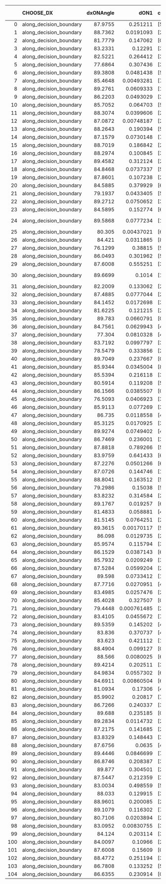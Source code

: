 |     | CHOOSE_DX               |   dxONAngle |        dON1 | cIDON1   |   dON_patch_1 |   nTON |         dON |   dxOFFAngle |       dOFF1 | cIDOFF1   |   dOFF_patch_1 |   nTOFF |        dOFF | SUCCESS   |   nExp |   dual_point_id |   subpoint_time_seconds |   total_execution_time |        logp |      dOFF/dON | Vote dOFF>dON   |
|----:|:------------------------|------------:|------------:|:---------|--------------:|-------:|------------:|-------------:|------------:|:----------|---------------:|--------:|------------:|:----------|-------:|----------------:|------------------------:|-----------------------:|------------:|--------------:|:----------------|
|   0 | along_decision_boundary |     87.9755 | 0.251211    | [5 9]    |   0.251211    |      1 | 0.251211    |      87.8996 | 0.00567245  | [5 9]     |    0.00567245  |       1 | 0.00567245  | False     |      1 |               1 |                0.642895 |                1.72078 |  0          |   0.0225804   | False           |
|   1 | along_decision_boundary |     88.7362 | 0.0191093   | [2 7]    |   0.0191093   |      1 | 0.0191093   |      89.4205 | 0.130405    | [2 7]     |    0.130405    |       1 | 0.130405    | True      |      2 |               2 |                0.721497 |                2.48629 | -0.5        |   6.82418     | True            |
|   2 | along_decision_boundary |     81.7779 | 0.147062    | [0 1]    |   0.147062    |      1 | 0.147062    |      82.3071 | 0.00720259  | [0 1]     |    0.00720259  |       1 | 0.00720259  | False     |      3 |               3 |                0.862113 |                3.4245  | -0          |   0.0489765   | False           |
|   3 | along_decision_boundary |     83.2331 | 0.12291     | [3 7]    |   0.12291     |      1 | 0.12291     |      87.7838 | 0.192992    | [3 7]     |    0.192992    |       1 | 0.192992    | True      |      4 |               4 |                0.775671 |                4.41798 | -0.166667   |   1.57019     | True            |
|   4 | along_decision_boundary |     82.5221 | 0.264412    | [3 7]    |   0.264412    |      1 | 0.264412    |      82.964  | 0.326665    | [3 7]     |    0.326665    |       1 | 0.326665    | True      |      5 |               5 |                1.17877  |                5.65129 | -0          |   1.23544     | True            |
|   5 | along_decision_boundary |     77.6864 | 0.307436    | [3 8]    |   0.307436    |      1 | 0.307436    |      79.3771 | 0.238592    | [3 8]     |    0.238592    |       1 | 0.238592    | False     |      6 |               6 |                1.06088  |                6.80481 | -0.1        |   0.776072    | False           |
|   6 | along_decision_boundary |     89.3808 | 0.0481438   | [5 6]    |   0.0481438   |      1 | 0.0481438   |      88.3305 | 0.183672    | [5 6]     |    0.183672    |       1 | 0.183672    | True      |      7 |               7 |                0.941551 |                7.75436 | -0          |   3.81508     | True            |
|   7 | along_decision_boundary |     85.4648 | 0.00493281  | [7 9]    |   0.00493281  |      1 | 0.00493281  |      88.1322 | 0.138772    | [7 9]     |    0.138772    |       1 | 0.138772    | True      |      8 |               8 |                0.703254 |                8.49346 | -0.0714286  |  28.1324      | True            |
|   8 | along_decision_boundary |     89.2761 | 0.0609333   | [1 4]    |   0.0609333   |      1 | 0.0609333   |      84.6349 | 0.183111    | [0 4]     |    0.183111    |       1 | 0.183111    | True      |      9 |               9 |                1.01431  |                9.57079 | -0.25       |   3.00511     | True            |
|   9 | along_decision_boundary |     86.2203 | 0.0493029   | [3 7]    |   0.0493029   |      1 | 0.0493029   |      88.6819 | 0.12186     | [3 7]     |    0.12186     |       1 | 0.12186     | True      |     10 |              10 |                0.886316 |               10.5922  | -0.5        |   2.47165     | True            |
|  10 | along_decision_boundary |     85.7052 | 0.064703    | [5 6]    |   0.064703    |      1 | 0.064703    |      86.2782 | 0.0568491   | [5 6]     |    0.0568491   |       1 | 0.0568491   | False     |     11 |              11 |                0.988421 |               11.6528  | -0.8        |   0.878615    | False           |
|  11 | along_decision_boundary |     88.3074 | 0.0399606   | [2 9]    |   0.0399606   |      1 | 0.0399606   |      87.467  | 0.0464599   | [2 9]     |    0.0464599   |       1 | 0.0464599   | True      |     12 |              12 |                0.669855 |               12.3602  | -0.409091   |   1.16264     | True            |
|  12 | along_decision_boundary |     87.0872 | 0.00748187  | [2 6]    |   0.00748187  |      1 | 0.00748187  |      88.547  | 0.0378726   | [2 6]     |    0.0378726   |       1 | 0.0378726   | True      |     13 |              13 |                0.833636 |               13.2784  | -0.666667   |   5.06192     | True            |
|  13 | along_decision_boundary |     88.2643 | 0.190394    | [5 6]    |   0.190394    |      1 | 0.190394    |      87.4038 | 0.0722626   | [5 6]     |    0.0722626   |       1 | 0.0722626   | False     |     14 |              14 |                1.15376  |               14.4749  | -0.961538   |   0.379542    | False           |
|  14 | along_decision_boundary |     87.1579 | 0.0730148   | [7 9]    |   0.0730148   |      1 | 0.0730148   |      87.1188 | 0.20411     | [7 9]     |    0.20411     |       1 | 0.20411     | True      |     15 |              15 |                0.735698 |               15.2642  | -0.571429   |   2.79547     | True            |
|  15 | along_decision_boundary |     88.7019 | 0.186842    | [2 9]    |   0.186842    |      1 | 0.186842    |      89.2046 | 0.0280063   | [2 9]     |    0.0280063   |       1 | 0.0280063   | False     |     16 |              16 |                0.818094 |               16.2834  | -0.833333   |   0.149894    | False           |
|  16 | along_decision_boundary |     88.2974 | 0.100845    | [3 5]    |   0.100845    |      1 | 0.100845    |      89.2914 | 0.520915    | [3 5]     |    0.520915    |       1 | 0.520915    | True      |     17 |              17 |                1.52668  |               17.8808  | -0.5        |   5.16548     | True            |
|  17 | along_decision_boundary |     89.4582 | 0.312124    | [2 4]    |   0.312124    |      1 | 0.312124    |      89.168  | 0.00533166  | [2 4]     |    0.00533166  |       1 | 0.00533166  | False     |     18 |              18 |                0.651116 |               18.6556  | -0.735294   |   0.0170819   | False           |
|  18 | along_decision_boundary |     84.8468 | 0.0737337   | [5 7]    |   0.0737337   |      1 | 0.0737337   |      88.0909 | 0.00125326  | [5 7]     |    0.00125326  |       1 | 0.00125326  | False     |     19 |              19 |                0.876515 |               19.6366  | -0.444444   |   0.0169972   | False           |
|  19 | along_decision_boundary |     87.8601 | 0.107238    | [2 7]    |   0.107238    |      1 | 0.107238    |      89.7395 | 0.189437    | [2 7]     |    0.189437    |       1 | 0.189437    | True      |     20 |              20 |                0.935417 |               20.7777  | -0.236842   |   1.76651     | True            |
|  20 | along_decision_boundary |     84.5885 | 0.379929    | [6 9]    |   0.379929    |      1 | 0.379929    |      89.947  | 0.348156    | [6 9]     |    0.348156    |       1 | 0.348156    | False     |     21 |              21 |                1.76978  |               22.5575  | -0.4        |   0.916372    | False           |
|  21 | along_decision_boundary |     79.1937 | 0.0433405   | [5 6]    |   0.0433405   |      1 | 0.0433405   |      82.0742 | 0.0514497   | [5 6]     |    0.0514497   |       1 | 0.0514497   | True      |     22 |              22 |                0.707842 |               23.3906  | -0.214286   |   1.18711     | True            |
|  22 | along_decision_boundary |     89.2712 | 0.0750652   | [3 5]    |   0.0750652   |      1 | 0.0750652   |      89.3821 | 0.0592885   | [3 5]     |    0.0592885   |       1 | 0.0592885   | False     |     23 |              23 |                0.707925 |               24.146   | -0.363636   |   0.789827    | False           |
|  23 | along_decision_boundary |     84.5895 | 0.152774    | [6 9]    |   0.152774    |      1 | 0.152774    |      85.6961 | 0.411631    | [6 9]     |    0.411631    |       1 | 0.411631    | True      |     24 |              24 |                0.697736 |               24.9354  | -0.195652   |   2.69438     | True            |
|  24 | along_decision_boundary |     89.5868 | 0.0777234   | [1 8]    |   0.0777234   |      1 | 0.0777234   |      79.3981 | 1.36e-06    | [0 8]     |    1.36e-06    |       1 | 1.36e-06    | False     |     25 |              25 |                0.652486 |               25.6419  | -0.333333   |   1.7498e-05  | False           |
|  25 | along_decision_boundary |     80.305  | 0.00437021  | [6 9]    |   0.00437021  |      1 | 0.00437021  |      82.8927 | 0.102003    | [6 9]     |    0.102003    |       1 | 0.102003    | True      |     26 |              26 |                0.648114 |               26.4089  | -0.18       |  23.3406      | True            |
|  26 | along_decision_boundary |     84.421  | 0.0311865   | [8 9]    |   0.0311865   |      1 | 0.0311865   |      85.8039 | 0.121703    | [8 9]     |    0.121703    |       1 | 0.121703    | True      |     27 |              27 |                0.663472 |               27.1444  | -0.307692   |   3.90242     | True            |
|  27 | along_decision_boundary |     76.1299 | 0.38815     | [5 7]    |   0.38815     |      1 | 0.38815     |      84.061  | 0.0311358   | [5 7]     |    0.0311358   |       1 | 0.0311358   | False     |     28 |              28 |                1.12713  |               28.4466  | -0.462963   |   0.0802158   | False           |
|  28 | along_decision_boundary |     86.0493 | 0.301962    | [5 7]    |   0.301962    |      1 | 0.301962    |      84.5688 | 0.106891    | [5 7]     |    0.106891    |       1 | 0.106891    | False     |     29 |              29 |                0.924181 |               29.3998  | -0.285714   |   0.353989    | False           |
|  29 | along_decision_boundary |     87.6008 | 0.555251    | [3 7]    |   0.555251    |      1 | 0.555251    |      86.5457 | 0.624894    | [3 7]     |    0.624894    |       1 | 0.624894    | True      |     30 |              30 |                1.5577   |               31.0917  | -0.155172   |   1.12543     | True            |
|  30 | along_decision_boundary |     89.6699 | 0.1014      | [1 5]    |   0.1014      |      1 | 0.1014      |      83.312  | 2.69189e-06 | [0 5]     |    2.69189e-06 |       1 | 2.69189e-06 | False     |     31 |              31 |                0.595495 |               31.8663  | -0.266667   |   2.65474e-05 | False           |
|  31 | along_decision_boundary |     82.2009 | 0.133062    | [2 5]    |   0.133062    |      1 | 0.133062    |      81.439  | 0.145932    | [2 5]     |    0.145932    |       1 | 0.145932    | True      |     32 |              32 |                1.24751  |               33.1865  | -0.145161   |   1.09673     | True            |
|  32 | along_decision_boundary |     87.4885 | 0.0777044   | [2 7]    |   0.0777044   |      1 | 0.0777044   |      84.8581 | 0.0873059   | [2 7]     |    0.0873059   |       1 | 0.0873059   | True      |     33 |              33 |                0.762405 |               33.9924  | -0.25       |   1.12356     | True            |
|  33 | along_decision_boundary |     84.1452 | 0.0172698   | [3 6]    |   0.0172698   |      1 | 0.0172698   |      88.3123 | 0.838759    | [3 6]     |    0.838759    |       1 | 0.838759    | True      |     34 |              34 |                1.71997  |               35.7529  | -0.378788   |  48.568       | True            |
|  34 | along_decision_boundary |     81.6225 | 0.121215    | [2 6]    |   0.121215    |      1 | 0.121215    |      82.0418 | 0.0145055   | [2 6]     |    0.0145055   |       1 | 0.0145055   | False     |     35 |              35 |                0.663036 |               36.4612  | -0.529412   |   0.119667    | False           |
|  35 | along_decision_boundary |     89.783  | 0.0660791   | [0 1]    |   0.0660791   |      1 | 0.0660791   |      89.4742 | 0.273916    | [0 1]     |    0.273916    |       1 | 0.273916    | True      |     36 |              36 |                0.737776 |               37.2795  | -0.357143   |   4.14528     | True            |
|  36 | along_decision_boundary |     84.7561 | 0.0629943   | [4 5]    |   0.0629943   |      1 | 0.0629943   |      85.916  | 0.0968903   | [4 5]     |    0.0968903   |       1 | 0.0968903   | True      |     37 |              37 |                0.847698 |               38.2288  | -0.5        |   1.53808     | True            |
|  37 | along_decision_boundary |     77.304  | 0.0810328   | [4 7]    |   0.0810328   |      1 | 0.0810328   |      76.9564 | 0.0660305   | [4 7]     |    0.0660305   |       1 | 0.0660305   | False     |     38 |              38 |                0.804344 |               39.0933  | -0.662162   |   0.814861    | False           |
|  38 | along_decision_boundary |     83.7192 | 0.0997797   | [3 5]    |   0.0997797   |      1 | 0.0997797   |      84.006  | 0.0537987   | [3 5]     |    0.0537987   |       1 | 0.0537987   | False     |     39 |              39 |                0.945844 |               40.1146  | -0.473684   |   0.539175    | False           |
|  39 | along_decision_boundary |     78.5479 | 0.333856    | [2 5]    |   0.333856    |      1 | 0.333856    |      81.5518 | 0.165711    | [2 5]     |    0.165711    |       1 | 0.165711    | False     |     40 |              40 |                0.653356 |               40.797   | -0.320513   |   0.496354    | False           |
|  40 | along_decision_boundary |     89.7049 | 0.237667    | [0 5]    |   0.237667    |      1 | 0.237667    |      86.1435 | 0.0103809   | [1 5]     |    0.0103809   |       1 | 0.0103809   | False     |     41 |              41 |                1.13677  |               42.0939  | -0.2        |   0.0436785   | False           |
|  41 | along_decision_boundary |     85.9344 | 0.0345004   | [8 9]    |   0.0345004   |      1 | 0.0345004   |      86.7188 | 0.0909656   | [8 9]     |    0.0909656   |       1 | 0.0909656   | True      |     42 |              42 |                0.920211 |               43.1801  | -0.109756   |   2.63666     | True            |
|  42 | along_decision_boundary |     85.5394 | 0.216118    | [3 7]    |   0.216118    |      1 | 0.216118    |      83.4945 | 0.0249332   | [3 7]     |    0.0249332   |       1 | 0.0249332   | False     |     43 |              43 |                0.876691 |               44.4945  | -0.190476   |   0.115368    | False           |
|  43 | along_decision_boundary |     80.5914 | 0.119208    | [5 6]    |   0.119208    |      1 | 0.119208    |      84.5625 | 0.0961646   | [5 6]     |    0.0961646   |       1 | 0.0961646   | False     |     44 |              44 |                0.711166 |               45.3022  | -0.104651   |   0.806696    | False           |
|  44 | along_decision_boundary |     86.1566 | 0.0385507   | [0 1]    |   0.0385507   |      1 | 0.0385507   |      87.9081 | 0.226358    | [0 1]     |    0.226358    |       1 | 0.226358    | True      |     45 |              45 |                0.756885 |               46.2292  | -0.0454545  |   5.87171     | True            |
|  45 | along_decision_boundary |     76.5093 | 0.0406923   | [3 6]    |   0.0406923   |      1 | 0.0406923   |      77.7739 | 0.155497    | [3 6]     |    0.155497    |       1 | 0.155497    | True      |     46 |              46 |                0.694268 |               47.1431  | -0.1        |   3.82129     | True            |
|  46 | along_decision_boundary |     85.9113 | 0.077269    | [3 5]    |   0.077269    |      1 | 0.077269    |      86.2361 | 0.0244044   | [3 5]     |    0.0244044   |       1 | 0.0244044   | False     |     47 |              47 |                0.996563 |               48.2215  | -0.173913   |   0.315837    | False           |
|  47 | along_decision_boundary |     86.735  | 0.0118558   | [4 5]    |   0.0118558   |      1 | 0.0118558   |      83.4766 | 0.0153884   | [4 5]     |    0.0153884   |       1 | 0.0153884   | True      |     48 |              48 |                0.716087 |               48.9761  | -0.0957447  |   1.29797     | True            |
|  48 | along_decision_boundary |     85.3125 | 0.0170925   | [3 5]    |   0.0170925   |      1 | 0.0170925   |      89.4842 | 0.366414    | [3 5]     |    0.366414    |       1 | 0.366414    | True      |     49 |              49 |                0.725223 |               49.7499  | -0.166667   |  21.4371      | True            |
|  49 | along_decision_boundary |     89.9274 | 0.0749402   | [4 6]    |   0.0749402   |      1 | 0.0749402   |      87.8955 | 0.0453322   | [4 6]     |    0.0453322   |       1 | 0.0453322   | False     |     50 |              50 |                0.650575 |               50.4576  | -0.255102   |   0.604912    | False           |
|  50 | along_decision_boundary |     86.7469 | 0.236001    | [3 5]    |   0.236001    |      1 | 0.236001    |      85.1794 | 0.102002    | [3 5]     |    0.102002    |       1 | 0.102002    | False     |     51 |              51 |                1.00158  |               51.5337  | -0.16       |   0.43221     | False           |
|  51 | along_decision_boundary |     87.8818 | 0.789266    | [5 7]    |   0.789266    |      1 | 0.789266    |      89.7786 | 0.181502    | [5 7]     |    0.181502    |       1 | 0.181502    | False     |     52 |              52 |                0.757473 |               52.3202  | -0.0882353  |   0.229963    | False           |
|  52 | along_decision_boundary |     83.9759 | 0.641433    | [6 8]    |   0.641433    |      1 | 0.641433    |      87.1595 | 0.0666665   | [6 8]     |    0.0666665   |       1 | 0.0666665   | False     |     53 |              53 |                0.908113 |               53.3807  | -0.0384615  |   0.103934    | False           |
|  53 | along_decision_boundary |     87.2276 | 0.0501266   | [6 7]    |   0.0501266   |      1 | 0.0501266   |      89.3172 | 0.0147725   | [6 7]     |    0.0147725   |       1 | 0.0147725   | False     |     54 |              54 |                0.834416 |               54.2762  | -0.00943396 |   0.294704    | False           |
|  54 | along_decision_boundary |     87.0726 | 0.144746    | [1 9]    |   0.144746    |      1 | 0.144746    |      89.8804 | 0.188267    | [0 9]     |    0.188267    |       1 | 0.188267    | True      |     55 |              55 |                1.10529  |               55.436   | -0          |   1.30068     | True            |
|  55 | along_decision_boundary |     88.8041 | 0.163512    | [5 9]    |   0.163512    |      1 | 0.163512    |      88.3327 | 0.00655169  | [5 9]     |    0.00655169  |       1 | 0.00655169  | False     |     56 |              56 |                0.937454 |               56.4427  | -0.00909091 |   0.0400685   | False           |
|  56 | along_decision_boundary |     79.2986 | 0.15038     | [5 7]    |   0.15038     |      1 | 0.15038     |      82.6451 | 0.0894549   | [5 7]     |    0.0894549   |       1 | 0.0894549   | False     |     57 |              57 |                0.998137 |               57.7131  | -0          |   0.594858    | False           |
|  57 | along_decision_boundary |     83.8232 | 0.314584    | [2 4]    |   0.314584    |      1 | 0.314584    |      84.6837 | 0.151116    | [2 4]     |    0.151116    |       1 | 0.151116    | False     |     58 |              58 |                1.07223  |               58.9782  | -0.00877193 |   0.480368    | False           |
|  58 | along_decision_boundary |     89.1767 | 0.019257    | [6 9]    |   0.019257    |      1 | 0.019257    |      89.5501 | 0.125969    | [6 9]     |    0.125969    |       1 | 0.125969    | True      |     59 |              59 |                0.584013 |               59.6511  | -0.0344828  |   6.54146     | True            |
|  59 | along_decision_boundary |     81.4833 | 0.058881    | [4 6]    |   0.058881    |      1 | 0.058881    |      83.0136 | 0.015381    | [4 6]     |    0.015381    |       1 | 0.015381    | False     |     60 |              60 |                0.629201 |               60.3403  | -0.00847458 |   0.261221    | False           |
|  60 | along_decision_boundary |     81.5145 | 0.0764251   | [2 3]    |   0.0764251   |      1 | 0.0764251   |      83.7987 | 0.194943    | [2 3]     |    0.194943    |       1 | 0.194943    | True      |     61 |              61 |                0.620944 |               61.0075  | -0.0333333  |   2.55076     | True            |
|  61 | along_decision_boundary |     89.3615 | 0.00170117  | [5 7]    |   0.00170117  |      1 | 0.00170117  |      87.0129 | 0.0158417   | [5 7]     |    0.0158417   |       1 | 0.0158417   | True      |     62 |              62 |                0.673297 |               61.7354  | -0.00819672 |   9.31227     | True            |
|  62 | along_decision_boundary |     86.098  | 0.0129735   | [2 4]    |   0.0129735   |      1 | 0.0129735   |      85.2117 | 0.0972034   | [2 4]     |    0.0972034   |       1 | 0.0972034   | True      |     63 |              63 |                0.872729 |               62.6346  | -0          |   7.49246     | True            |
|  63 | along_decision_boundary |     85.9574 | 0.115794    | [3 5]    |   0.115794    |      1 | 0.115794    |      86.8649 | 0.179091    | [3 5]     |    0.179091    |       1 | 0.179091    | True      |     64 |              64 |                1.06824  |               63.8366  | -0.00793651 |   1.54663     | True            |
|  64 | along_decision_boundary |     86.1529 | 0.0387143   | [6 9]    |   0.0387143   |      1 | 0.0387143   |      85.6488 | 0.0340022   | [6 9]     |    0.0340022   |       1 | 0.0340022   | False     |     65 |              65 |                0.772576 |               64.7336  | -0.03125    |   0.878285    | False           |
|  65 | along_decision_boundary |     85.7932 | 0.0209249   | [3 7]    |   0.0209249   |      1 | 0.0209249   |      86.8907 | 0.259873    | [3 7]     |    0.259873    |       1 | 0.259873    | True      |     66 |              66 |                1.15419  |               65.9776  | -0.00769231 |  12.4193      | True            |
|  66 | along_decision_boundary |     87.5284 | 0.0599204   | [2 7]    |   0.0599204   |      1 | 0.0599204   |      89.8907 | 0.0315562   | [2 7]     |    0.0315562   |       1 | 0.0315562   | False     |     67 |              67 |                1.03738  |               67.0835  | -0.030303   |   0.526635    | False           |
|  67 | along_decision_boundary |     89.598  | 0.0733412   | [1 4]    |   0.0733412   |      1 | 0.0733412   |      85.0304 | 0.246297    | [0 4]     |    0.246297    |       1 | 0.246297    | True      |     68 |              68 |                0.670734 |               67.9418  | -0.00746269 |   3.35823     | True            |
|  68 | along_decision_boundary |     87.7716 | 0.0270951   | [4 7]    |   0.0270951   |      1 | 0.0270951   |      89.6601 | 0.0796457   | [4 7]     |    0.0796457   |       1 | 0.0796457   | True      |     69 |              69 |                0.802306 |               68.8887  | -0.0294118  |   2.93949     | True            |
|  69 | along_decision_boundary |     83.4985 | 0.0257476   | [2 3]    |   0.0257476   |      1 | 0.0257476   |      86.2753 | 0.152803    | [2 3]     |    0.152803    |       1 | 0.152803    | True      |     70 |              70 |                0.665579 |               69.757   | -0.0652174  |   5.93465     | True            |
|  70 | along_decision_boundary |     85.4028 | 0.327507    | [0 1]    |   0.327507    |      1 | 0.327507    |      87.3242 | 0.186393    | [0 1]     |    0.186393    |       1 | 0.186393    | False     |     71 |              71 |                1.70165  |               71.5378  | -0.114286   |   0.569127    | False           |
|  71 | along_decision_boundary |     79.4448 | 0.000761485 | [2 3]    |   0.000761485 |      1 | 0.000761485 |      80.0754 | 0.17485     | [2 3]     |    0.17485     |       1 | 0.17485     | True      |     72 |              72 |                1.1454   |               72.8955  | -0.0633803  | 229.617       | True            |
|  72 | along_decision_boundary |     83.4105 | 0.0455672   | [7 9]    |   0.0455672   |      1 | 0.0455672   |      84.6669 | 0.231545    | [7 9]     |    0.231545    |       1 | 0.231545    | True      |     73 |              73 |                0.906007 |               73.9021  | -0.111111   |   5.08139     | True            |
|  73 | along_decision_boundary |     89.5359 | 0.145202    | [4 7]    |   0.145202    |      1 | 0.145202    |      89.612  | 0.143025    | [4 7]     |    0.143025    |       1 | 0.143025    | False     |     74 |              74 |                0.706131 |               74.7307  | -0.171233   |   0.985006    | False           |
|  74 | along_decision_boundary |     83.836  | 0.370737    | [4 5]    |   0.370737    |      1 | 0.370737    |      86.5878 | 0.283582    | [4 5]     |    0.283582    |       1 | 0.283582    | False     |     75 |              75 |                1.02093  |               75.8732  | -0.108108   |   0.764914    | False           |
|  75 | along_decision_boundary |     83.623  | 0.421112    | [1 7]    |   0.421112    |      1 | 0.421112    |      80.6934 | 0.0425959   | [0 7]     |    0.0425959   |       1 | 0.0425959   | False     |     76 |              76 |                0.871037 |               76.8618  | -0.06       |   0.101151    | False           |
|  76 | along_decision_boundary |     88.4904 | 0.099127    | [0 1]    |   0.099127    |      1 | 0.099127    |      89.801  | 0.0554749   | [0 1]     |    0.0554749   |       1 | 0.0554749   | False     |     77 |              77 |                0.628963 |               77.6738  | -0.0263158  |   0.559635    | False           |
|  77 | along_decision_boundary |     88.566  | 0.0080025   | [6 9]    |   0.0080025   |      1 | 0.0080025   |      88.2317 | 0.0384763   | [6 9]     |    0.0384763   |       1 | 0.0384763   | True      |     78 |              78 |                0.645982 |               78.4593  | -0.00649351 |   4.80804     | True            |
|  78 | along_decision_boundary |     89.4214 | 0.202511    | [3 7]    |   0.202511    |      1 | 0.202511    |      87.3902 | 1.14094     | [3 7]     |    1.14094     |       1 | 1.14094     | True      |     79 |              79 |                2.08107  |               80.6369  | -0.025641   |   5.63397     | True            |
|  79 | along_decision_boundary |     84.9834 | 0.0557302   | [6 7]    |   0.0557302   |      1 | 0.0557302   |      86.4239 | 0.227443    | [6 7]     |    0.227443    |       1 | 0.227443    | True      |     80 |              80 |                0.602766 |               81.377   | -0.056962   |   4.08115     | True            |
|  80 | along_decision_boundary |     84.6911 | 0.00860504  | [6 7]    |   0.00860504  |      1 | 0.00860504  |      86.2771 | 0.233401    | [6 7]     |    0.233401    |       1 | 0.233401    | True      |     81 |              81 |                0.838466 |               82.2921  | -0.1        |  27.1238      | True            |
|  81 | along_decision_boundary |     81.0934 | 0.17306     | [4 7]    |   0.17306     |      1 | 0.17306     |      82.4155 | 0.114269    | [4 7]     |    0.114269    |       1 | 0.114269    | False     |     82 |              82 |                0.896054 |               83.2627  | -0.154321   |   0.660285    | False           |
|  82 | along_decision_boundary |     85.9902 | 0.20817     | [7 9]    |   0.20817     |      1 | 0.20817     |      87.825  | 0.430791    | [7 9]     |    0.430791    |       1 | 0.430791    | True      |     83 |              83 |                0.765421 |               84.0707  | -0.097561   |   2.06941     | True            |
|  83 | along_decision_boundary |     86.7266 | 0.240337    | [3 5]    |   0.240337    |      1 | 0.240337    |      84.6137 | 0.512579    | [3 5]     |    0.512579    |       1 | 0.512579    | True      |     84 |              84 |                1.13202  |               85.2538  | -0.150602   |   2.13275     | True            |
|  84 | along_decision_boundary |     89.688  | 0.235185    | [0 1]    |   0.235185    |      1 | 0.235185    |      89.8832 | 0.230861    | [0 1]     |    0.230861    |       1 | 0.230861    | False     |     85 |              85 |                1.03225  |               86.3426  | -0.214286   |   0.981616    | False           |
|  85 | along_decision_boundary |     89.2834 | 0.0114732   | [2 3]    |   0.0114732   |      1 | 0.0114732   |      89.5589 | 0.00510868  | [2 3]     |    0.00510868  |       1 | 0.00510868  | False     |     86 |              86 |                0.592699 |               87.0128  | -0.147059   |   0.445271    | False           |
|  86 | along_decision_boundary |     87.2175 | 0.141685    | [2 3]    |   0.141685    |      1 | 0.141685    |      86.9609 | 0.0355718   | [2 3]     |    0.0355718   |       1 | 0.0355718   | False     |     87 |              87 |                0.618379 |               87.6412  | -0.0930233  |   0.251062    | False           |
|  87 | along_decision_boundary |     83.8329 | 0.148443    | [3 5]    |   0.148443    |      1 | 0.148443    |      84.613  | 0.299962    | [3 5]     |    0.299962    |       1 | 0.299962    | True      |     88 |              88 |                1.01383  |               88.7066  | -0.0517241  |   2.02072     | True            |
|  88 | along_decision_boundary |     87.6756 | 0.0635      | [4 8]    |   0.0635      |      1 | 0.0635      |      83.9604 | 0.1538      | [4 8]     |    0.1538      |       1 | 0.1538      | True      |     89 |              89 |                1.55544  |               90.5118  | -0.0909091  |   2.42204     | True            |
|  89 | along_decision_boundary |     89.4446 | 0.0846699   | [7 9]    |   0.0846699   |      1 | 0.0846699   |      89.1329 | 0.109836    | [7 9]     |    0.109836    |       1 | 0.109836    | True      |     90 |              90 |                0.783856 |               91.3187  | -0.140449   |   1.29723     | True            |
|  90 | along_decision_boundary |     86.8746 | 0.208387    | [3 6]    |   0.208387    |      1 | 0.208387    |      87.7505 | 0.0108223   | [3 6]     |    0.0108223   |       1 | 0.0108223   | False     |     91 |              91 |                0.858402 |               92.2703  | -0.2        |   0.0519334   | False           |
|  91 | along_decision_boundary |     89.877  | 0.304501    | [2 7]    |   0.304501    |      1 | 0.304501    |      88.2395 | 0.102468    | [2 7]     |    0.102468    |       1 | 0.102468    | False     |     92 |              92 |                1.18211  |               93.547   | -0.137363   |   0.33651     | False           |
|  92 | along_decision_boundary |     87.5447 | 0.212359    | [3 6]    |   0.212359    |      1 | 0.212359    |      88.7255 | 0.0149075   | [3 6]     |    0.0149075   |       1 | 0.0149075   | False     |     93 |              93 |                0.896392 |               94.5149  | -0.0869565  |   0.0701994   | False           |
|  93 | along_decision_boundary |     83.0034 | 0.498559    | [5 7]    |   0.498559    |      1 | 0.498559    |      84.9174 | 0.130522    | [5 7]     |    0.130522    |       1 | 0.130522    | False     |     94 |              94 |                0.673583 |               95.3837  | -0.0483871  |   0.261798    | False           |
|  94 | along_decision_boundary |     88.033  | 0.129915    | [3 7]    |   0.129915    |      1 | 0.129915    |      89.7807 | 0.403193    | [3 7]     |    0.403193    |       1 | 0.403193    | True      |     95 |              95 |                0.737265 |               96.172   | -0.0212766  |   3.10352     | True            |
|  95 | along_decision_boundary |     88.9601 | 0.200085    | [2 7]    |   0.200085    |      1 | 0.200085    |      86.5386 | 0.00496452  | [2 7]     |    0.00496452  |       1 | 0.00496452  | False     |     96 |              96 |                0.708296 |               97.0233  | -0.0473684  |   0.0248121   | False           |
|  96 | along_decision_boundary |     89.1079 | 0.116302    | [7 9]    |   0.116302    |      1 | 0.116302    |      89.3146 | 0.188921    | [7 9]     |    0.188921    |       1 | 0.188921    | True      |     97 |              97 |                1.34043  |               98.5475  | -0.0208333  |   1.62439     | True            |
|  97 | along_decision_boundary |     80.7106 | 0.0203894   | [2 5]    |   0.0203894   |      1 | 0.0203894   |      82.8471 | 0.0515919   | [2 5]     |    0.0515919   |       1 | 0.0515919   | True      |     98 |              98 |                1.15393  |               99.823   | -0.0463918  |   2.53033     | True            |
|  98 | along_decision_boundary |     83.0952 | 0.00830755  | [3 9]    |   0.00830755  |      1 | 0.00830755  |      83.9086 | 0.0258154   | [3 9]     |    0.0258154   |       1 | 0.0258154   | True      |     99 |              99 |                0.704523 |              100.612   | -0.0816327  |   3.10746     | True            |
|  99 | along_decision_boundary |     84.124  | 0.203114    | [3 7]    |   0.203114    |      1 | 0.203114    |      84.5312 | 0.0935192   | [3 7]     |    0.0935192   |       1 | 0.0935192   | False     |    100 |             100 |                0.868095 |              101.489   | -0.126263   |   0.460428    | False           |
| 100 | along_decision_boundary |     84.0097 | 0.10966     | [2 3]    |   0.10966     |      1 | 0.10966     |      87.2511 | 0.0099103   | [2 3]     |    0.0099103   |       1 | 0.0099103   | False     |    101 |             101 |                0.617703 |              102.186   | -0.08       |   0.0903732   | False           |
| 101 | along_decision_boundary |     87.6008 | 0.15609     | [0 1]    |   0.15609     |      1 | 0.15609     |      86.344  | 0.455081    | [0 1]     |    0.455081    |       1 | 0.455081    | True      |    102 |             102 |                0.952525 |              103.223   | -0.0445545  |   2.9155      | True            |
| 102 | along_decision_boundary |     88.4772 | 0.251194    | [3 5]    |   0.251194    |      1 | 0.251194    |      88.5085 | 0.0056398   | [3 5]     |    0.0056398   |       1 | 0.0056398   | False     |    103 |             103 |                0.709199 |              104.046   | -0.0784314  |   0.0224519   | False           |
| 103 | along_decision_boundary |     86.7808 | 0.133252    | [5 7]    |   0.133252    |      1 | 0.133252    |      88.352  | 0.0186445   | [5 7]     |    0.0186445   |       1 | 0.0186445   | False     |    104 |             104 |                0.77267  |              104.893   | -0.0436893  |   0.139919    | False           |
| 104 | along_decision_boundary |     86.6355 | 0.230914    | [0 1]    |   0.230914    |      1 | 0.230914    |      87.5439 | 0.0628626   | [0 1]     |    0.0628626   |       1 | 0.0628626   | False     |    105 |             105 |                1.32814  |              106.266   | -0.0192308  |   0.272234    | False           |